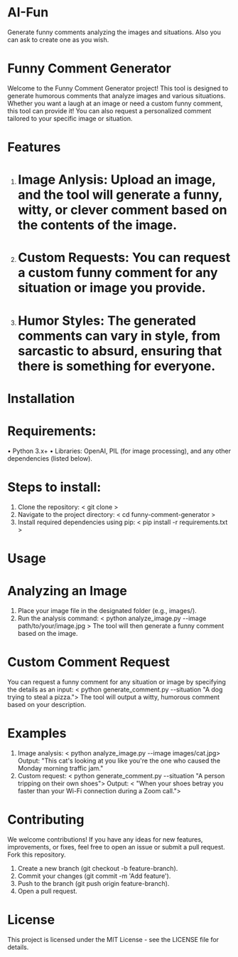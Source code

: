 # AI-Fun
Generate funny comments analyzing the images and situations. Also you can ask to create one as you wish.
# Funny Comment Generator
Welcome to the Funny Comment Generator project! This tool is designed to generate humorous comments that analyze images and various situations. Whether you want a laugh at an image or need a custom funny comment, this tool can provide it! You can also request a personalized comment tailored to your specific image or situation.
# Features
1. # Image Anlysis: Upload an image, and the tool will generate a funny, witty, or clever comment based on the contents of the image.
2. # Custom Requests: You can request a custom funny comment for any situation or image you provide.
3. # Humor Styles: The generated comments can vary in style, from sarcastic to absurd, ensuring that there is something for everyone.
# Installation
# Requirements:
•	Python 3.x+
•	Libraries: OpenAI, PIL (for image processing), and any other dependencies (listed below).
# Steps to install:
1. Clone the repository:
< git clone >
2. Navigate to the project directory:
< cd funny-comment-generator >
3. Install required dependencies using pip:
< pip install -r requirements.txt >
# Usage
# Analyzing an Image
1. Place your image file in the designated folder (e.g., images/).
2. Run the analysis command:
< python analyze_image.py --image path/to/your/image.jpg >
The tool will then generate a funny comment based on the image.
# Custom Comment Request
You can request a funny comment for any situation or image by specifying the details as an input:
< python generate_comment.py --situation "A dog trying to steal a pizza.">
The tool will output a witty, humorous comment based on your description.
# Examples
1. Image analysis:
< python analyze_image.py --image images/cat.jpg>
Output:
"This cat's looking at you like you're the one who caused the Monday morning traffic jam."
2. Custom request:
< python generate_comment.py --situation "A person tripping on their own shoes">
Output:
< "When your shoes betray you faster than your Wi-Fi connection during a Zoom call.">
# Contributing
We welcome contributions! If you have any ideas for new features, improvements, or fixes, feel free to open an issue or submit a pull request.
Fork this repository.
1. Create a new branch (git checkout -b feature-branch).
2. Commit your changes (git commit -m 'Add feature').
3. Push to the branch (git push origin feature-branch).
4. Open a pull request.
# License
This project is licensed under the MIT License - see the LICENSE file for details.

